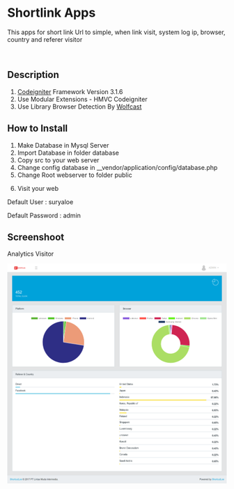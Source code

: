 <h1>Shortlink Apps</h1>
<p>This apps for short link Url to simple, when link visit, system log ip, browser, country and referer visitor</p><br/>
<h2>Description</h2>
<ol>
<li><a href="https://codeigniter.com/download">Codeigniter</a> Framework Version 3.1.6</li>
<li>Use Modular Extensions - HMVC Codeigniter</li>
<li>Use Library Browser Detection By <a href="https://github.com/Wolfcast/BrowserDetection" target="_blank">Wolfcast</a></li>
</ol>

<h2>How to Install</h2>
<ol>
<li>Make Database in Mysql Server</li>
<li>Import Database in folder database</li>
<li>Copy src to your web server</li>
<li>Change config database in __vendor/application/config/database.php</li>
<li>Change Root webserver to folder public</p>
<li>Visit your web</li>
</ol>

<p>Default User : suryaloe </p>
<p>Default Password : admin </p>

<h2>Screenshoot</h2>
<p>Analytics Visitor</p>
<img src="https://raw.githubusercontent.com/suryaloe/Shortlink-Apps/master/screenshoot/analytics.png">
